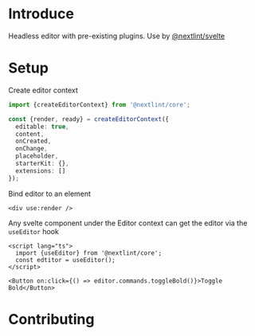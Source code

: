 # Introduce

Headless editor with pre-existing plugins. Use by [@nextlint/svelte](https://www.npmjs.com/package/@nextlint/svelte)

# Setup

Create editor context

```typescript
import {createEditorContext} from '@nextlint/core';

const {render, ready} = createEditorContext({
  editable: true,
  content,
  onCreated,
  onChange,
  placeholder,
  starterKit: {},
  extensions: []
});
```

Bind editor to an element

```svelte
<div use:render />
```

Any svelte component under the Editor context can get the editor via the `useEditor` hook

```svelte
<script lang="ts">
  import {useEditor} from '@nextlint/core';
  const edtitor = useEditor();
</script>

<Button on:click={() => editor.commands.toggleBold()}>Toggle Bold</Button>
```

# Contributing
